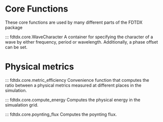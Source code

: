 ##
# Core Functions
These core functions are used by many different parts of the FDTDX package

::: fdtdx.core.WaveCharacter
A container for specifying the character of a wave by either frequency, period or wavelength. Additionally, a phase offset can be set.

# Physical metrics
::: fdtdx.core.metric_efficiency
Convenience function that computes the ratio between a physical metrics measured at different places in the simulation.

::: fdtdx.core.compute_energy
Computes the physical energy in the simualation grid.

::: fdtdx.core.poynting_flux
Computes the poynting flux.